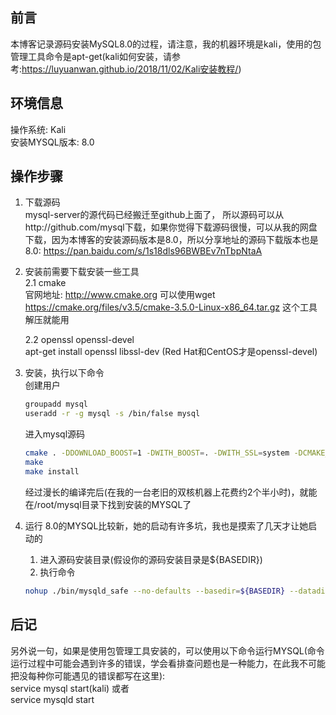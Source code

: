 ## 前言  
本博客记录源码安装MySQL8.0的过程，请注意，我的机器环境是kali，使用的包管理工具命令是apt-get(kali如何安装，请参考:https://luyuanwan.github.io/2018/11/02/Kali安装教程/)   

## 环境信息  
操作系统: Kali  
安装MYSQL版本: 8.0  

## 操作步骤  
1. 下载源码  
mysql-server的源代码已经搬迁至github上面了， 所以源码可以从http://github.com/mysql下载，如果你觉得下载源码很慢，可以从我的网盘下载，因为本博客的安装源码版本是8.0，所以分享地址的源码下载版本也是8.0: https://pan.baidu.com/s/1s18dls96BWBEv7nTbpNtaA   

2. 安装前需要下载安装一些工具  
   2.1 cmake  
   官网地址: http://www.cmake.org  可以使用wget https://cmake.org/files/v3.5/cmake-3.5.0-Linux-x86_64.tar.gz 这个工具解压就能用    
   
   2.2 openssl openssl-devel  
   apt-get install openssl libssl-dev  (Red Hat和CentOS才是openssl-devel)
   
3. 安装，执行以下命令  
   创建用户   
   ```bash
   groupadd mysql   
   useradd -r -g mysql -s /bin/false mysql   
   ```
   
   进入mysql源码  
   ```bash 
   cmake . -DDOWNLOAD_BOOST=1 -DWITH_BOOST=. -DWITH_SSL=system -DCMAKE_INSTALL_PREFIX=/root/mysql
   make  
   make install
   ```
   
   经过漫长的编译完后(在我的一台老旧的双核机器上花费约2个半小时)，就能在/root/mysql目录下找到安装的MYSQL了
   
4. 运行
   8.0的MYSQL比较新，她的启动有许多坑，我也是摸索了几天才让她启动的  
   1.  进入源码安装目录(假设你的源码安装目录是${BASEDIR})  
   2.  执行命令  
   
   ```bash
   nohup ./bin/mysqld_safe --no-defaults --basedir=${BASEDIR} --datadir=${BASEDIR}/data --user=mysql --pid-file=${BASEDIR}/pidfile &
   ```

## 后记
   另外说一句，如果是使用包管理工具安装的，可以使用以下命令运行MYSQL(命令运行过程中可能会遇到许多的错误，学会看排查问题也是一种能力，在此我不可能把没每种你可能遇见的错误都写在这里):  
   service mysql start(kali) 或者  
   service mysqld start
